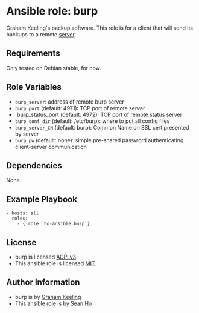 # Ansible role: burp
Graham Keeling's backup software.
This role is for a client that will send its backups to a
remote [server](https://github.com/ho-ansible/burp-server).

## Requirements
Only tested on Debian stable, for now.

## Role Variables
+ `burp_server`: address of remote burp server
+ `burp_port` (default: 4971): TCP port of remote server
+ `burp_status_port (default: 4972): TCP port of remote status server
+ `burp_conf_dir` (default: /etc/burp): where to put all config files
+ `burp_server_CN` (default: burp): Common Name on SSL cert presented by server
+ `burp_pw` (default: none): simple pre-shared password authenticating client-server communication

## Dependencies
None.

## Example Playbook

```
- hosts: all
  roles:
    - { role: ho-ansible.burp }
```

## License
+ burp is licensed [AGPLv3](https://burp.grke.org/licence.html).
+ This ansible role is licensed [MIT](LICENSE).

## Author Information
+ burp is by [Graham Keeling](http://burp.grke.org/)
+ This ansible role is by [Sean Ho](https://github.com/ho-ansible/)
